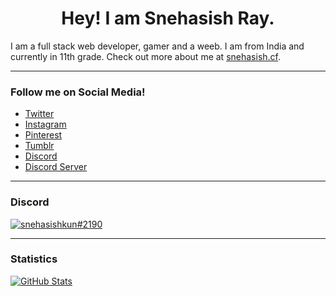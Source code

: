 <h1 align="center">Hey! I am Snehasish Ray.</h1>

I am a full stack web developer, gamer and a weeb. I am from India and currently in 11th grade. Check out more about me at [snehasish.cf](https://snehasish.cf).

---

### Follow me on Social Media!

+ [Twitter](https://twitter.com/snehasishkun)
+ [Instagram](https://instagram.com/snehasishkun)
+ [Pinterest](https://pinterest.com/snehasishkun)
+ [Tumblr](https://snehasishkun.tumblr.com)
+ [Discord](https://discord.com/users/741292272661954651)
+ [Discord Server](https://discord.gg/GdCjHfXDvs)

---
### Discord 
[![snehasishkun#2190](https://lanyard.cnrad.dev/api/741292272661954651)](https://discord.gg/GdCjHfXDvs)

---

### Statistics

[![GitHub Stats](https://github-readme-stats.vercel.app/api?username=snehasishkun&show_icons=true&theme=transparent)](https://discord.gg/GdCjHfXDvs)
